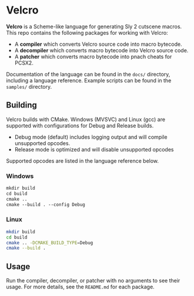 # Velcro

**Velcro** is a Scheme-like language for generating Sly 2 cutscene macros. This repo contains the following packages for working with Velcro:

* A **compiler** which converts Velcro source code into macro bytecode.
* A **decompiler** which converts macro bytecode into Velcro source code.
* A **patcher** which converts macro bytecode into pnach cheats for PCSX2.

Documentation of the language can be found in the `docs/` directory, including a language reference. Example scripts can be found in the `samples/` directory.

## Building

Velcro builds with CMake. Windows (MVSVC) and Linux (gcc) are supported with configurations for Debug and Release builds.

* Debug mode (default) includes logging output and will compile unsupported opcodes.
* Release mode is optimized and will disable unsupported opcodes

Supported opcodes are listed in the language reference below.

### Windows

```ps
mkdir build
cd build
cmake ..
cmake --build . --config Debug
```

### Linux

```bash
mkdir build
cd build
cmake .. -DCMAKE_BUILD_TYPE=Debug
cmake --build .
```

## Usage

Run the compiler, decompiler, or patcher with no arguments to see their usage. For more details, see the `README.md` for each package.
